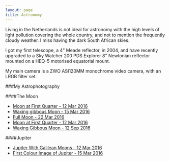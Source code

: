 ```yaml
---
layout: page
title: Astronomy
---
```


Living in the Netherlands is not ideal for astronomy with the high levels of light pollution covering the whole country, and not to mention the frequently cloudy weather. I miss having the dark South African skies. 

I got my first telescope, a 4" Meade reflector, in 2004, and have recently upgraded to a Sky Watcher 200 PDS Explorer 8" Newtonian reflector mounted on a HEQ-5 motorised equatorial mount.

My main camera is a ZWO ASI120MM monochrome video camera, with an LRGB filter set. 

###My Astrophotography

####The Moon
* [Moon at First Quarter - 12 Mar 2016](/astronomy/2016/03/moon-12-mar-2016.html)
* [Waxing gibbous Moon - 15 Mar 2016](/astronomy/2016/03/moon-15-mar-2016.html)
* [Full Moon - 22 Mar 2016](/astronomy/2016/03/moon-22-mar-2016.html)
* [Moon at First Quarter - 12 Mar 2016](/astronomy/2016/03/moon-12-mar-2016.html)
* [Waxing Gibbous Moon - 12 Sep 2016](/astronomy/2016/09/moon-12-sep-2016.html)

####Jupiter
* [Jupiter With Galilean Moons - 12 Mar 2016](/astronomy/2016/03/jupiter-12-mar-2016.html)
* [First Colour Image of Jupiter - 15 Mar 2016](/astronomy/2016/03/jupiter-15-mar-2016.html)
